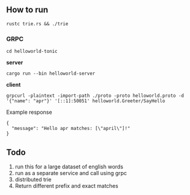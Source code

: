 ## How to run
```
rustc trie.rs && ./trie
```

### GRPC
`cd helloworld-tonic`

**server**
```
cargo run --bin helloworld-server
```

**client**
```
grpcurl -plaintext -import-path ./proto -proto helloworld.proto -d '{"name": "apr"}' '[::1]:50051' helloworld.Greeter/SayHello
```

Example response
```
{
  "message": "Hello apr matches: [\"april\"]!"
}
```



## Todo
1. run this for a large dataset of english words
2. run as a separate service and call using grpc
3. distributed trie
4. Return different prefix and exact matches